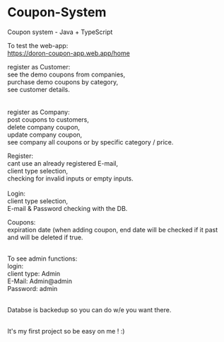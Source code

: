 # Coupon-System
Coupon system - Java + TypeScript


To test the web-app: <br/>
https://doron-coupon-app.web.app/home

register as Customer: <br/>
see the demo coupons from companies, <br/>
purchase demo coupons by category, <br/>
see customer details. <br/>
<br/>
<br/>
register as Company: <br/>
post coupons to customers, <br/>
delete company coupon, <br/>
update company coupon, <br/>
see company all coupons or by specific category / price. <br/>

Register:<br/>
cant use an already registered E-mail,<br/>
client type selection,<br/>
checking for invalid inputs or empty inputs.<br/>
<br/>
Login:<br/>
client type selection,<br/>
E-mail & Password checking with the DB.<br/>

Coupons:<br/>
expiration date (when adding coupon, end date will be checked if it past <today date> and will be deleted if true.<br/>
<br/>

To see admin functions:<br/>
login:<br/>
client type: Admin<br/>
E-Mail: Admin@admin<br/>
Password: admin<br/>
<br/>

Databse is backedup so you can do w/e you want there.<br/>
<br/>

It's my first project so be easy on me ! :)
